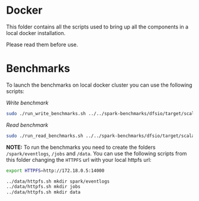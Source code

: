 # Docker

This folder contains all the scripts used to bring up all the components in a local docker installation.

Please read them before use.


# Benchmarks

To launch the benchmarks on local docker cluster you can use the following scripts:

*Write benchmark*
```sh
sudo ./run_write_benchmarks.sh ../../spark-benchmarks/dfsio/target/scala-2.11/spark-benchmarks-dfsio-0.1.0-with-dependencies.jar CACHE_THROUGH 2 200mb
```


*Read benchmark*
```sh
sudo ./run_read_benchmarks.sh ../../spark-benchmarks/dfsio/target/scala-2.11/spark-benchmarks-dfsio-0.1.0-with-dependencies.jar CACHE 2 200mb
```

**NOTE:** To run the benchmarks you need to create the folders `/spark/eventlogs`, `/jobs` and `/data`. You can use the following scripts from this folder changing the `HTTPFS` url with your local httpfs url:
```sh
export HTTPFS=http://172.18.0.5:14000

../data/httpfs.sh mkdir spark/eventlogs
../data/httpfs.sh mkdir jobs
../data/httpfs.sh mkdir data
```

